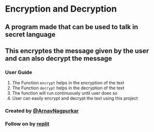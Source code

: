 # Encryption and Decryption

## A program made that can be used to talk in secret language
## This encryptes the message given by the user and can also decrypt the message

### User Guide
1. The Function `encrypt` helps in the encryption of the text
2. The Function `decrypt` helps in the decryption of the text
3. The function will run continuously until user does so
4. User can easily encrypt and decrypt the text using this project

### Created by <a href="https://github.com/ArnavNagpurkar">@ArnavNagpurkar</a>
### Follow on by <a href="https://replit.com/@ArnavNagpurkar">replit</a>